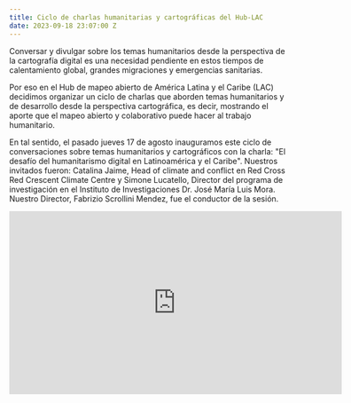 ```yaml
---
title: Ciclo de charlas humanitarias y cartográficas del Hub-LAC
date: 2023-09-18 23:07:00 Z
---
```


Conversar y divulgar sobre los temas humanitarios desde la perspectiva de la cartografía digital es una necesidad pendiente en estos tiempos de calentamiento global, grandes migraciones y emergencias sanitarias. 

Por eso en el Hub de mapeo abierto de América Latina y el Caribe (LAC) decidimos organizar un ciclo de charlas que aborden temas humanitarios y de desarrollo desde la perspectiva cartográfica, es decir, mostrando el aporte que el mapeo abierto y colaborativo puede hacer al trabajo humanitario.

En tal sentido, el pasado jueves 17 de agosto inauguramos este ciclo de conversaciones sobre temas humanitarios y cartográficos con la charla: "El desafío del humanitarismo digital en Latinoamérica y el Caribe". Nuestros invitados fueron: Catalina Jaime, Head of climate and conflict en Red Cross Red Crescent Climate Centre y Simone Lucatello, Director del programa de investigación en el Instituto de Investigaciones Dr. José María Luis Mora. Nuestro Director, Fabrizio Scrollini Mendez, fue el conductor de la sesión.


<iframe width="600" height="330" src="https://www.youtube.com/embed/qbjhNFjrYq4" title="YouTube video player" frameborder="0" allow="accelerometer; autoplay; clipboard-write; encrypted-media; gyroscope; picture-in-picture; web-share" allowfullscreen></iframe>
